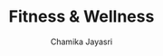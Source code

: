 ---
is_programmatic_layout_5: true
draft: false
title: Fitness & Wellness
snippet: Fitness & Wellness
image:
  src: /images/pseo/best-work-management-tools-for-fitness-&-wellness.jpg
  alt: fitness & wellness, task management, resource management, productivity
publishDate: 2024-11-29
category: ""
author: Chamika Jayasri
tags:
  - fitness&wellness
  - Tips
  - Open-Source
  - Team
content_01: |
    The Fitness & Wellness industry is dynamic and ever-evolving, with professionals needing to adapt to trends, client needs, and health guidelines while managing schedules and resources effectively. Without robust task management tools, organizations risk disorganization, leading to missed client appointments, ineffective program delivery, and ultimately, diminished client satisfaction and retention.',
content_02: |
    Fitness centers use Worklenz to manage client schedules, streamline operations, and improve team collaboration.
description: Discover the best work management tools for fitness & wellness including WorkLenz, designed for your specific needs.
related: [best-work-management-tools-for-healthcare, best-work-management-tools-for-hospitality, best-work-management-tools-for-luxury-goods, best-work-management-tools-for-elderly-care-services]
---